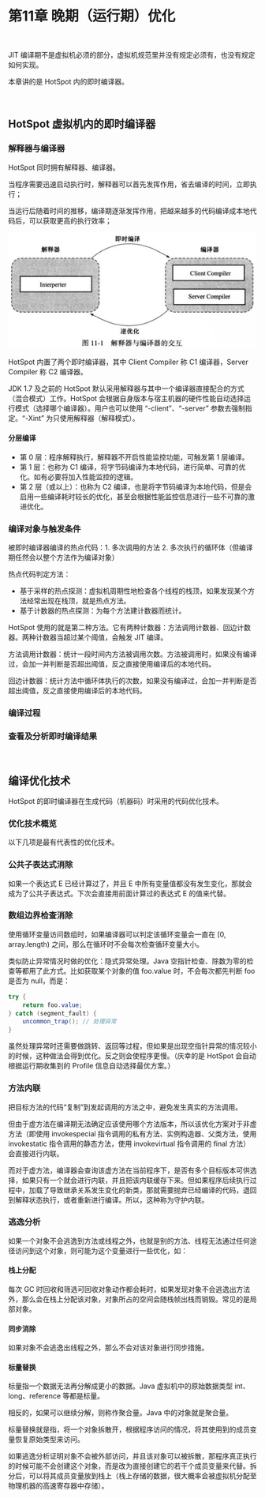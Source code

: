 # 第11章 晚期（运行期）优化

​    

JIT 编译期不是虚拟机必须的部分，虚拟机规范里并没有规定必须有，也没有规定如何实现。

本章讲的是 HotSpot 内的即时编译器。

​    

## HotSpot 虚拟机内的即时编译器

### 解释器与编译器

HotSpot 同时拥有解释器、编译器。

当程序需要迅速启动执行时，解释器可以首先发挥作用，省去编译的时间，立即执行；

当运行后随着时间的推移，编译期逐渐发挥作用，把越来越多的代码编译成本地代码后，可以获取更高的执行效率；

![深入理解Java虚拟机-解释器与编译器的交互](../img/深入理解Java虚拟机-解释器与编译器的交互.png)

HotSpot 内置了两个即时编译器，其中 Client Compiler 称 C1 编译器，Server Compiler 称 C2 编译器。

JDK 1.7 及之前的 HotSpot 默认采用解释器与其中一个编译器直接配合的方式（混合模式）工作。HotSpot 会根据自身版本与宿主机器的硬件性能自动选择运行模式（选择哪个编译器）。用户也可以使用 “-client”、“-server” 参数去强制指定。“-Xint” 为只使用解释器（解释模式）。

#### 分层编译

- 第 0 层：程序解释执行，解释器不开启性能监控功能，可触发第 1 层编译。
- 第 1 层：也称为 C1 编译，将字节码编译为本地代码，进行简单、可靠的优化。如有必要将加入性能监控的逻辑。
- 第 2 层（或以上）：也称为 C2 编译，也是将字节码编译为本地代码，但是会启用一些编译耗时较长的优化，甚至会根据性能监控信息进行一些不可靠的激进优化。

### 编译对象与触发条件

被即时编译器编译的热点代码：1. 多次调用的方法 2. 多次执行的循环体（但编译期任然会以整个方法作为编译对象）

热点代码判定方法：

- 基于采样的热点探测：虚拟机周期性地检查各个线程的栈顶，如果发现某个方法经常出现在栈顶，就是热点方法。
- 基于计数器的热点探测：为每个方法建计数器而统计。

HotSpot 使用的就是第二种方法。它有两种计数器：方法调用计数器、回边计数器。两种计数器当超过某个阈值，会触发 JIT 编译。

方法调用计数器：统计一段时间内方法被调用次数。方法被调用时，如果没有编译过，会加一并判断是否超出阈值，反之直接使用编译后的本地代码。

回边计数器：统计方法中循环体执行的次数，如果没有编译过，会加一并判断是否超出阈值，反之直接使用编译后的本地代码。

### 编译过程

### 查看及分析即时编译结果

​    

## 编译优化技术

HotSpot 的即时编译器在生成代码（机器码）时采用的代码优化技术。

### 优化技术概览

以下几项是最有代表性的优化技术。

### 公共子表达式消除

如果一个表达式 E 已经计算过了，并且 E 中所有变量值都没有发生变化，那就会成为了公共子表达式。下次会直接用前面计算过的表达式 E 的值来代替。

### 数组边界检查消除

使用循环变量访问数组时，如果编译器可以判定该循环变量会一直在 [0, array.length) 之间，那么在循环时不会每次检查循环变量大小。

类似防止异常情况时做的优化：隐式异常处理。Java 空指针检查、除数为零的检查等都用了此方式。比如获取某个对象的值 foo.value 时，不会每次都先判断 foo 是否为 null，而是：

``` java
try {
    return foo.value;
} catch (segment_fault) {
    uncommon_trap(); // 处理异常
}
```

虽然处理异常时还需要做跳转、返回等过程，但如果是出现空指针异常的情况较小的时候，这种做法会得到优化。反之则会使程序更慢。（庆幸的是 HotSpot 会自动根据运行期收集到的 Profile 信息自动选择最优方案。）

### 方法内联

把目标方法的代码“复制”到发起调用的方法之中，避免发生真实的方法调用。

但由于虚方法在编译期无法确定应该使用哪个方法版本，所以该优化方案对于非虚方法（即使用 invokespecial 指令调用的私有方法、实例构造器、父类方法，使用 invokestatic 指令调用的静态方法，使用 invokevirtual 指令调用的 final 方法）会直接进行内联。

而对于虚方法，编译器会查询该虚方法在当前程序下，是否有多个目标版本可供选择，如果只有一个就会进行内联，并且把该内联缓存下来。但如果程序后续执行过程中，加载了导致继承关系发生变化的新类，那就需要抛弃已经编译的代码，退回到解释状态执行，或者重新进行编译。所以，这种称为守护内联。

### 逃逸分析

如果一个对象不会逃逸到方法或线程之外，也就是别的方法、线程无法通过任何途径访问到这个对象，则可能为这个变量进行一些优化，如：

#### 栈上分配

每次 GC 时回收和筛选可回收对象动作都会耗时，如果发现对象不会逃逸出方法外，那么会在栈上分配该对象，对象所占的空间会随栈帧出栈而销毁。常见的是局部对象。

#### 同步消除

如果对象不会逃逸出线程之外，那么不会对该对象进行同步措施。

#### 标量替换

标量指一个数据无法再分解成更小的数据。Java 虚拟机中的原始数据类型 int、long、reference 等都是标量。

相反的，如果可以继续分解，则称作聚合量。Java 中的对象就是聚合量。

标量替换就是指，将一个对象拆散开，根据程序访问的情况，将其使用到的成员变量恢复原始类型来访问。

如果逃逸分析证明对象不会被外部访问，并且该对象可以被拆散，那程序真正执行的时候可能不会创建这个对象，而是改为直接创建它的若干个成员变量来代替。拆分后，可以将其成员变量放到栈上（栈上存储的数据，很大概率会被虚拟机分配至物理机器的高速寄存器中存储）。

